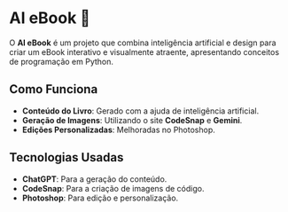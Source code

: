 # AI eBook 📖

O **AI eBook** é um projeto que combina inteligência artificial e design para criar um eBook interativo e visualmente atraente, apresentando conceitos de programação em Python.

## Como Funciona
- **Conteúdo do Livro**: Gerado com a ajuda de inteligência artificial.
- **Geração de Imagens**: Utilizando o site **CodeSnap** e **Gemini**.
- **Edições Personalizadas**: Melhoradas no Photoshop.

## Tecnologias Usadas
- **ChatGPT**: Para a geração do conteúdo.
- **CodeSnap**: Para a criação de imagens de código.
- **Photoshop**: Para edição e personalização.

